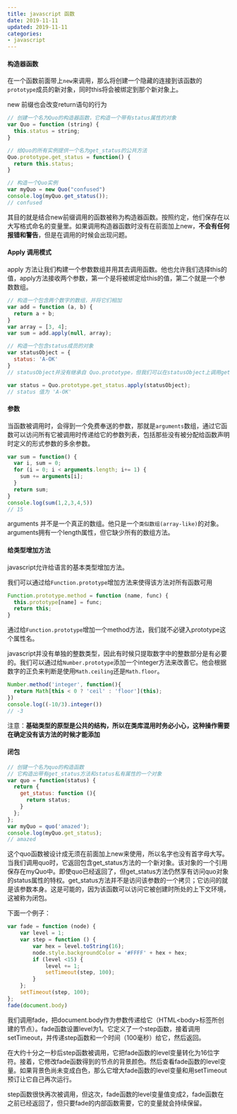```yaml
---
title: javascript 函数
date: 2019-11-11
updated: 2019-11-11
categories:
- javascript
---
```


#### 构造器函数

在一个函数前面带上`new`来调用，那么将创建一个隐藏的连接到该函数的`prototype`成员的新对象，同时this将会被绑定到那个新对象上。

new 前缀也会改变return语句的行为

```javascript
// 创建一个名为Quo的构造器函数，它构造一个带有status属性的对象
var Quo = function (string) {
  this.status = string;
}

// 给Quo的所有实例提供一个名为get_status的公共方法
Quo.prototype.get_status = function() {
  return this.status;
}

// 构造一个Quo实例
var myQuo = new Quo("confused")
console.log(myQuo.get_status());
// confused
```

其目的就是结合new前缀调用的函数被称为构造器函数。按照约定，他们保存在以大写格式命名的变量里。如果调用构造器函数时没有在前面加上new，**不会有任何报错和警告**，但是在调用的时候会出现问题。

#### Apply 调用模式

apply 方法让我们构建一个参数数组并用其去调用函数。他也允许我们选择this的值，apply方法接收两个参数，第一个是将被绑定给this的值，第二个就是一个参数数组。

```javascript
// 构造一个包含两个数字的数组，并将它们相加
var add = function (a, b) {
  return a + b;
}
var array = [3, 4];
var sum = add.apply(null, array);

// 构造一个包含status成员的对象
var statusObject = {
  status: 'A-OK'
}
// statusObject并没有继承自 Quo.prototype，但我们可以在statusObject上调用get_status方法，尽管statusObject并没有一个名为get_status的方法

var status = Quo.prototype.get_status.apply(statusObject);
// status 值为 'A-OK'
```

#### 参数

当函数被调用时，会得到一个免费奉送的参数，那就是`arguments`数组，通过它函数可以访问所有它被调用时传递给它的参数列表，包括那些没有被分配给函数声明时定义的形式参数的多余参数。

```javascript
var sum = function() {
  var i, sum = 0;
  for (i = 0; i < arguments.length; i+= 1) {
    sum += arguments[i];
  }
  return sum;
}
console.log(sum(1,2,3,4,5))
// 15
```

arguments 并不是一个真正的数组。他只是一个`类似数组(array-like)`的对象。arguments拥有一个length属性，但它缺少所有的数组方法。

#### 给类型增加方法

javascript允许给语言的基本类型增加方法。

我们可以通过给`Function.prototype`增加方法来使得该方法对所有函数可用

```javascript
Function.prototype.method = function (name, func) {
  this.prototype[name] = func;
  return this;
}
```

通过给`Function.prototype`增加一个method方法，我们就不必键入prototype这个属性名。

javascript并没有单独的整数类型，因此有时候只提取数字中的整数部分是有必要的。我们可以通过给`Number.prototype`添加一个integer方法来改善它。他会根据数字的正负来判断是使用`Math.ceiling`还是`Math.floor`。

```javascript
Number.method('integer', function(){
  return Math[this < 0 ? 'ceil' : 'floor'](this);
})
console.log((-10/3).integer())
// -3
```

注意：**基础类型的原型是公共的结构，所以在类库混用时务必小心，这种操作需要在确定没有该方法的时候才能添加**

#### 闭包

```javascript
// 创键一个名为quo的构造函数
// 它构造出带有get_status方法和status私有属性的一个对象
var quo = function(status) {
  return {
    get_status: function (){
      return status;
    }
  };
};
var myQuo = quo('amazed');
console.log(myQuo.get_status);
// amazed
```

这个quo函数被设计成无须在前面加上new来使用，所以名字也没有首字母大写。当我们调用quo时，它返回包含get_status方法的一个新对象。该对象的一个引用保存在myQuo中。即使quo已经返回了，但get_status方法仍然享有访问quo对象的status属性的特权。get_status方法并不是访问该参数的一个拷贝；它访问的就是该参数本身。这是可能的，因为该函数可以访问它被创建时所处的上下文环境，这被称为闭包。

下面一个例子：

```javascript
var fade = function (node) {
    var level = 1;
    var step = function () {
        var hex = level.toString(16);
        node.style.backgroundColor = '#FFFF' + hex + hex;
        if (level <15) {
            level += 1;
            setTimeout(step, 100);
        }
    };
    setTimeout(step, 100);
};
fade(document.body)
```

我们调用fade，把document.body作为参数传递给它（HTML\<body\>标签所创建的节点）。fade函数设置level为1。它定义了一个step函数，接着调用setTimeout，并传递step函数和一个时间（100毫秒）给它，然后返回。

在大约十分之一秒后step函数被调用，它把fade函数的level变量转化为16位字符。接着，它修改fade函数得到的节点的背景颜色。然后查看fade函数的level变量。如果背景色尚未变成白色，那么它增大fade函数的level变量和用setTimeout预订让它自己再次运行。

step函数很快再次被调用，但这次，fade函数的level变量值变成2，fade函数在之前已经返回了，但只要fade的内部函数需要，它的变量就会持续保留。